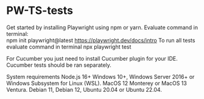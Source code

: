 # PW-TS-tests
Get started by installing Playwright using npm or yarn.
Evaluate command in terminal:   
npm init playwright@latest
https://playwright.dev/docs/intro
To run all tests evaluate command in terminal
npx playwright test

For Cucumber you just need to install Cucumber plugin for your IDE.
Cucumber tests should be ran separately.

System requirements
Node.js 16+
Windows 10+, Windows Server 2016+ or Windows Subsystem for Linux (WSL).
MacOS 12 Monterey or MacOS 13 Ventura.
Debian 11, Debian 12, Ubuntu 20.04 or Ubuntu 22.04.
